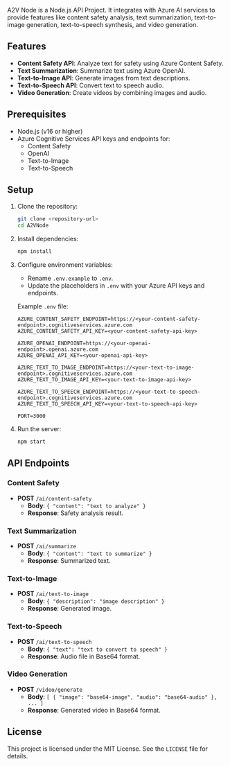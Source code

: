 A2V Node is a Node.js API Project. It integrates with Azure AI services to provide features like content safety analysis, text summarization, text-to-image generation, text-to-speech synthesis, and video generation.

## Features

- **Content Safety API**: Analyze text for safety using Azure Content Safety.
- **Text Summarization**: Summarize text using Azure OpenAI.
- **Text-to-Image API**: Generate images from text descriptions.
- **Text-to-Speech API**: Convert text to speech audio.
- **Video Generation**: Create videos by combining images and audio.

## Prerequisites

- Node.js (v16 or higher)
- Azure Cognitive Services API keys and endpoints for:
  - Content Safety
  - OpenAI
  - Text-to-Image
  - Text-to-Speech

## Setup

1. Clone the repository:
   ```bash
   git clone <repository-url>
   cd A2VNode
   ```

2. Install dependencies:
   ```bash
   npm install
   ```

3. Configure environment variables:
   - Rename `.env.example` to `.env`.
   - Update the placeholders in `.env` with your Azure API keys and endpoints.

   Example `.env` file:
   ```properties
   AZURE_CONTENT_SAFETY_ENDPOINT=https://<your-content-safety-endpoint>.cognitiveservices.azure.com
   AZURE_CONTENT_SAFETY_API_KEY=<your-content-safety-api-key>

   AZURE_OPENAI_ENDPOINT=https://<your-openai-endpoint>.openai.azure.com
   AZURE_OPENAI_API_KEY=<your-openai-api-key>

   AZURE_TEXT_TO_IMAGE_ENDPOINT=https://<your-text-to-image-endpoint>.cognitiveservices.azure.com
   AZURE_TEXT_TO_IMAGE_API_KEY=<your-text-to-image-api-key>

   AZURE_TEXT_TO_SPEECH_ENDPOINT=https://<your-text-to-speech-endpoint>.cognitiveservices.azure.com
   AZURE_TEXT_TO_SPEECH_API_KEY=<your-text-to-speech-api-key>

   PORT=3000
   ```

4. Run the server:
   ```bash
   npm start
   ```

## API Endpoints

### Content Safety
- **POST** `/ai/content-safety`
  - **Body**: `{ "content": "text to analyze" }`
  - **Response**: Safety analysis result.

### Text Summarization
- **POST** `/ai/summarize`
  - **Body**: `{ "content": "text to summarize" }`
  - **Response**: Summarized text.

### Text-to-Image
- **POST** `/ai/text-to-image`
  - **Body**: `{ "description": "image description" }`
  - **Response**: Generated image.

### Text-to-Speech
- **POST** `/ai/text-to-speech`
  - **Body**: `{ "text": "text to convert to speech" }`
  - **Response**: Audio file in Base64 format.

### Video Generation
- **POST** `/video/generate`
  - **Body**: `[ { "image": "base64-image", "audio": "base64-audio" }, ... ]`
  - **Response**: Generated video in Base64 format.

## License

This project is licensed under the MIT License. See the `LICENSE` file for details.
